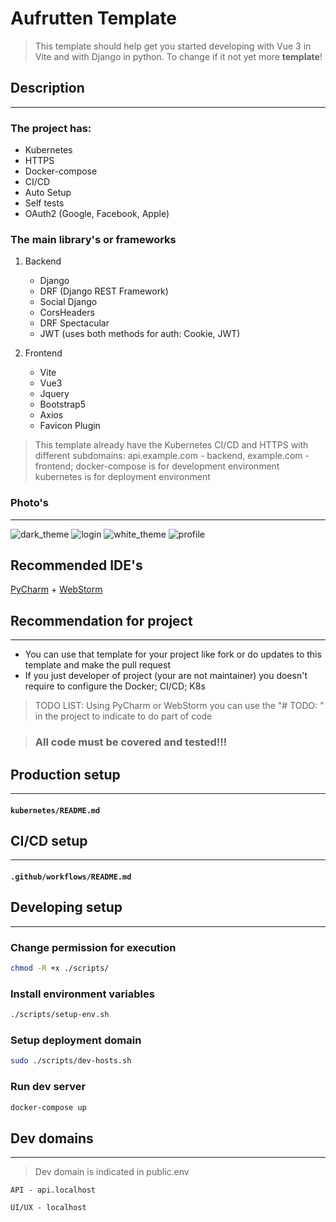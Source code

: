 # Aufrutten Template

> This template should help get you started developing with Vue 3 in Vite and with Django in python.
> To change if it not yet more **template**!

## Description

---
### The project has:

- Kubernetes
- HTTPS
- Docker-compose
- CI/CD
- Auto Setup
- Self tests
- OAuth2 (Google, Facebook, Apple)

### The main library's or frameworks

1. Backend

   - Django
   - DRF (Django REST Framework)
   - Social Django
   - CorsHeaders
   - DRF Spectacular
   - JWT (uses both methods for auth: Cookie, JWT)
2. Frontend

   - Vite
   - Vue3
   - Jquery
   - Bootstrap5
   - Axios
   - Favicon Plugin
    

> This template already have the Kubernetes CI/CD and HTTPS
> with different subdomains: 
> api.example.com - backend, 
> example.com - frontend;
> docker-compose is for development environment
> kubernetes is for deployment environment


### Photo's

---


![dark_theme](https://i.imgur.com/gNeFTvr.png)
![login](https://i.imgur.com/gfY8F8E.png)
![white_theme](https://i.imgur.com/dYLAI7d.png)
![profile](https://i.imgur.com/wE03tDZ.png)


## Recommended IDE's

[PyCharm](https://www.jetbrains.com/pycharm/) + [WebStorm](https://www.jetbrains.com/webstorm/)


## Recommendation for project 

---

- You can use that template for your project like fork
or do updates to this template and make the pull request
- If you just developer of project (your are not maintainer)
you doesn't require to configure the Docker; CI/CD; K8s

> TODO LIST: Using PyCharm or WebStorm you can use the "# TODO: " 
> in the project to indicate to do part of code 

> ### All code must be covered and tested!!!

## Production setup

---
#### `kubernetes/README.md`

## CI/CD setup

---
#### `.github/workflows/README.md`

## Developing setup

---
### Change permission for execution

```sh
chmod -R +x ./scripts/
```

### Install environment variables
```sh
./scripts/setup-env.sh
```

### Setup deployment domain

```sh
sudo ./scripts/dev-hosts.sh
```

### Run dev server

```sh
docker-compose up
```

## Dev domains

---

> Dev domain is indicated in public.env

```
API - api.localhost

UI/UX - localhost
```
 
